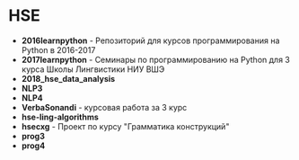# HSE

+ **2016learnpython** - Репозиторий для курсов программирования на Python в 2016-2017 
+ **2017learnpython** - Семинары по программированию на Python для 3 курса Школы Лингвистики НИУ ВШЭ 
+ **2018_hse_data_analysis**
+ **NLP3**
+ **NLP4**
+ **VerbaSonandi** - курсовая работа за 3 курс
+ **hse-ling-algorithms**
+ **hsecxg** - Проект по курсу "Грамматика конструкций" 
+ **prog3**
+ **prog4**
